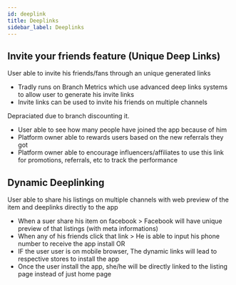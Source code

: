 ```yaml
---
id: deeplink
title: Deeplinks
sidebar_label: Deeplinks
---
```





## Invite your friends feature (Unique Deep Links)
User able to invite his friends/fans through an unique generated links 

- Tradly runs on Branch Metrics which use advanced deep links systems to allow user to generate his invite links 
- Invite links can be used to invite his friends on multiple channels

Depraciated due to branch discounting it. 
- User able to see how many people have joined the app because of him 
- Platform owner able to rewards users based on the new referrals they got
- Platform owner able to encourage influencers/affiliates to use this link for promotions, referrals, etc  to track the performance

## Dynamic Deeplinking
User able to share his listings on multiple channels with web preview of the item and deeplinks directly to the app
- When a suer share his item on facebook > Facebook will have unique preview of that listings (with meta informations) 
- When any of his friends click that link > He is able to input his phone number to receive the app install OR
- IF the user user is on mobile browser, The dynamic links will lead to respective stores to install the app 
- Once the user install the app, she/he will be directly linked to the listing page instead of just home page